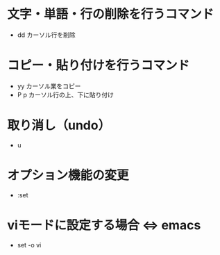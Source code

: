 # 文字・単語・行の削除を行うコマンド
- dd
  カーソル行を削除

# コピー・貼り付けを行うコマンド
- yy
  カーソル業をコピー
- P p
  カーソル行の上、下に貼り付け

# 取り消し（undo）
- u

# オプション機能の変更
- :set

# viモードに設定する場合 ⇔ emacs
- set -o vi

